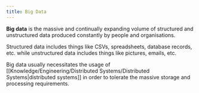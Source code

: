 ```yaml
---
title: Big Data
---
```


**Big data** is the massive and continually expanding volume of structured and unstructured data produced constantly by people and organisations.

Structured data includes things like CSVs, spreadsheets, database records, etc. while unstructured data includes things like pictures, emails, etc.

Big data usually necessitates the usage of [[Knowledge/Engineering/Distributed Systems/Distributed Systems|distributed systems]] in order to tolerate the massive storage and processing requirements.
